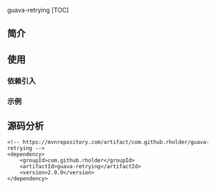 guava-retrying
[TOC]
## 简介
## 使用
### 依赖引入
### 示例
## 源码分析


```
<!-- https://mvnrepository.com/artifact/com.github.rholder/guava-retrying -->
<dependency>
    <groupId>com.github.rholder</groupId>
    <artifactId>guava-retrying</artifactId>
    <version>2.0.0</version>
</dependency>
```

